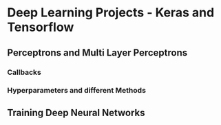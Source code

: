 # Deep Learning Projects - Keras and Tensorflow

## Perceptrons and Multi Layer Perceptrons
### Callbacks
### Hyperparameters and different Methods

## Training Deep Neural Networks
## 
